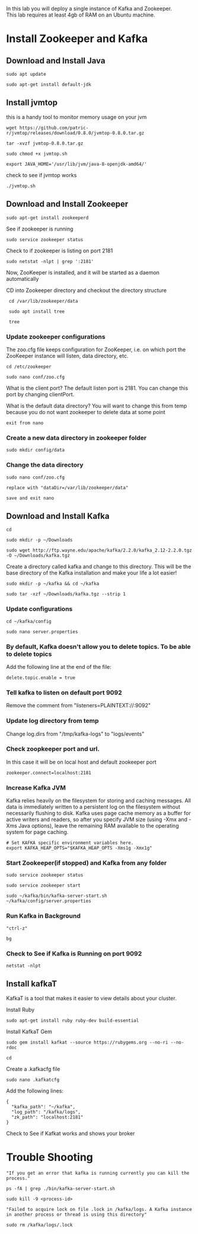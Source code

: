 In this lab you will deploy a single instance of Kafka and Zookeeper.  
This lab requires at least 4gb of RAM on an Ubuntu machine.

# Install Zookeeper and Kafka



## Download and Install Java


    sudo apt update

    sudo apt-get install default-jdk


## Install jvmtop

this is a handy tool to monitor memory usage on your jvm

    wget https://github.com/patric-r/jvmtop/releases/download/0.8.0/jvmtop-0.8.0.tar.gz
    
    tar -xvzf jvmtop-0.8.0.tar.gz
    
    sudo chmod +x jvmtop.sh

    export JAVA_HOME='/usr/lib/jvm/java-8-openjdk-amd64/'

check to see if jvmtop works

    ./jvmtop.sh
    
    
## Download and Install Zookeeper

    sudo apt-get install zookeeperd

See if zookeeper is running 

    sudo service zookeeper status

Check to if zookeeper is listing on port 2181

    sudo netstat -nlpt | grep ':2181'
    
    
Now, ZooKeeper is installed, and it will be started as a daemon automatically
    
CD into Zookeeper directory and checkout the directory structure

     cd /var/lib/zookeeper/data
     
     sudo apt install tree
     
     tree
     

### Update zookeeper configurations

The zoo.cfg file keeps configuration for ZooKeeper, i.e. on which port the ZooKeeper instance will listen, data directory, etc.

    cd /etc/zookeeper    

    sudo nano conf/zoo.cfg

What is the client port?  The default listen port is 2181. You can change this port by changing clientPort.

What is the default data directory? You will want to change this from temp because you do not want zookeeper to delete data at some point

    exit from nano

### Create a new data directory in zookeeper folder


    sudo mkdir config/data

### Change the data directory

    sudo nano conf/zoo.cfg

    replace with "dataDir=/var/lib/zookeeper/data"

    save and exit nano


## Download and Install Kafka

    cd

    sudo mkdir -p ~/Downloads

    sudo wget http://ftp.wayne.edu/apache/kafka/2.2.0/kafka_2.12-2.2.0.tgz -O ~/Downloads/kafka.tgz

Create a directory called kafka and change to this directory. 
This will be the base directory of the Kafka installation and make
your life a lot easier!

    sudo mkdir -p ~/kafka && cd ~/kafka

    sudo tar -xzf ~/Downloads/kafka.tgz --strip 1


### Update configurations

    cd ~/kafka/config

    sudo nano server.properties

### By default, Kafka doesn't allow you to delete topics. To be able to delete topics

Add the following line at the end of the file:

    delete.topic.enable = true

### Tell kafka to listen on default port 9092 

Remove the comment from "listeners=PLAINTEXT://:9092"

### Update log directory from temp


Change log.dirs from "/tmp/kafka-logs" to "logs/events"


### Check zoopkeeper port and url.  

In this case it will be on local host and default zookeeper port

    zookeeper.connect=localhost:2181


### Increase Kafka JVM

Kafka relies heavily on the filesystem for storing and caching messages. 
All data is immediately written to a persistent log on the 
filesystem without necessarily flushing to disk.  Kafka uses page 
cache memory as a buffer for active writers and readers, so after you specify 
JVM size (using -Xmx and -Xms Java options), 
leave the remaining RAM available to the operating system for page caching.

    # Set KAFKA specific environment variables here.
    export KAFKA_HEAP_OPTS="$KAFKA_HEAP_OPTS -Xms1g -Xmx1g"
  

### Start Zookeeper(if stopped) and Kafka from any folder

    sudo service zookeeper status

    sudo service zookeeper start

    sudo ~/kafka/bin/kafka-server-start.sh ~/kafka/config/server.properties


### Run Kafka in Background

    "ctrl-z"

    bg

### Check to See if Kafka is Running on port 9092

    netstat -nlpt

## Install kafkaT

KafkaT is a tool that makes it easier to view details about your cluster.

Install Ruby

    sudo apt-get install ruby ruby-dev build-essential
    
Install KafkaT Gem
    
    sudo gem install kafkat --source https://rubygems.org --no-ri --no-rdoc
    
    cd 
    
Create a .kafkacfg file

    sudo nano .kafkatcfg

Add the following lines:

    {
      "kafka_path": "~/kafka",
      "log_path": "/kafka/logs",
      "zk_path": "localhost:2181"
    }

Check to See if Kafkat works and shows your broker


# Trouble Shooting

    "If you get an error that kafka is running currently you can kill the process."

    ps -fA | grep ./bin/kafka-server-start.sh

    sudo kill -9 <process-id>

    "Failed to acquire lock on file .lock in /kafka/logs. A Kafka instance in another process or thread is using this directory"

    sudo rm /kafka/logs/.lock
  
  
  
  

